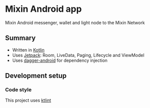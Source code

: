 # Mixin Android app
Mixin Android messenger, wallet and light node to the Mixin Network


## Summary

 * Written in [Kotlin](https://kotlinlang.org/)
 * Uses [Jetpack](https://developer.android.com/jetpack): Room, LiveData, Paging, Lifecycle and ViewModel
 * Uses [dagger-android](https://google.github.io/dagger/android.html) for dependency injection

 ## Development setup

 ### Code style

This project uses [ktlint](https://github.com/shyiko/ktlint)